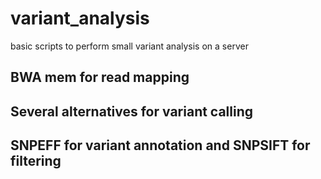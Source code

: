 # variant_analysis
basic scripts to perform small variant analysis on a server

## BWA mem for read mapping

## Several alternatives for variant calling

## SNPEFF for variant annotation and SNPSIFT for filtering

